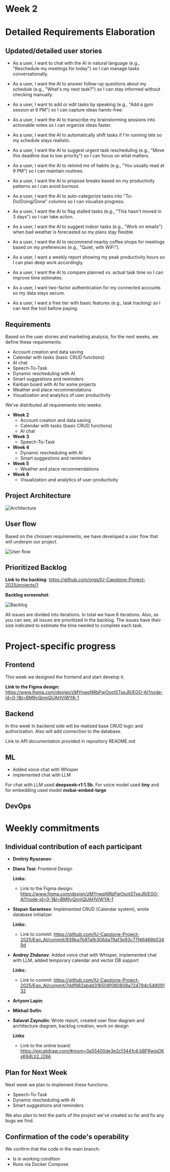 # Week 2 

# Detailed Requirements Elaboration

## Updated/detailed user stories

- As a user, I want to chat with the AI in natural language (e.g., "Reschedule my meetings for today") so I can manage tasks conversationally.

- As a user, I want the AI to answer follow-up questions about my schedule (e.g., "What's my next task?") so I can stay informed without checking manually.

- As a user, I want to add or edit tasks by speaking (e.g., "Add a gym session at 6 PM") so I can capture ideas hands-free.

- As a user, I want the AI to transcribe my brainstorming sessions into actionable notes so I can organize ideas faster.

- As a user, I want the AI to automatically shift tasks if I'm running late so my schedule stays realistic.

- As a user, I want the AI to suggest urgent task rescheduling (e.g., "Move this deadline due to low priority") so I can focus on what matters.

- As a user, I want the AI to remind me of habits (e.g., "You usually read at 9 PM") so I can maintain routines.

- As a user, I want the AI to propose breaks based on my productivity patterns so I can avoid burnout.

- As a user, I want the AI to auto-categorize tasks into "To-Do/Doing/Done" columns so I can visualize progress.

- As a user, I want the AI to flag stalled tasks (e.g., "This hasn't moved in 3 days") so I can take action.

- As a user, I want the AI to suggest indoor tasks (e.g., "Work on emails") when bad weather is forecasted so my plans stay flexible.

- As a user, I want the AI to recommend nearby coffee shops for meetings based on my preferences (e.g., "Quiet, with WiFi").

- As a user, I want a weekly report showing my peak productivity hours so I can plan deep work accordingly.

- As a user, I want the AI to compare planned vs. actual task time so I can improve time estimates.

- As a user, I want two-factor authentication for my connected accounts so my data stays secure.

- As a user, I want a free tier with basic features (e.g., task tracking) so I can test the tool before paying.

## Requirements

Based on the user stories and marketing analysis, for the next weeks, we define these requirements:

- Account creation and data saving
- Calendar with tasks (basic CRUD functions)
- AI chat
- Speech-To-Task
- Dynamic rescheduling with AI
- Smart suggestions and reminders
- Kanban board with AI for some projects
- Weather and place recommendations
- Visualization and analytics of user productivity

We've distributed all requirements into weeks:

- **Week 2**
  - Account creation and data saving
  - Calendar with tasks (basic CRUD functions)
  - AI chat
- **Week 3**
  - Speech-To-Task
- **Week 4**
  - Dynamic rescheduling with AI
  - Smart suggestions and reminders 
- **Week 5**
  - Weather and place recommendations
- **Week 6**
  - Visualization and analytics of user productivity

## Project Architecture

![Architecture](https://github.com/setterwars/Capstone-project-2025/blob/main/arch.png?raw=true)

## User flow 

Based on the choosen requirements, we have developed a user flow that will underpin our project.

![User flow](https://github.com/setterwars/Capstone-project-2025/blob/main/user_flow.png?raw=true)

## Prioritized Backlog 

**Link to the backlog**:
https://github.com/orgs/IU-Capstone-Project-2025/projects/1

**Backlog screenshot**:

![Backlog](https://github.com/setterwars/Capstone-project-2025/blob/main/backlog.png?raw=true)

All issues are divided into iterations. In total we have 6 iterations. Also, as you can see, all issues are prioritized in the backlog. The issues have their size indicated to estimate the time needed to complete each task.

# Project-specific progress

## Frontend 

This week we designed the frontend and start develop it.

**Link to the Figma design:** https://www.figma.com/design/zMYnwpNRbPajOsotSTseJR/EGO-AI?node-id=0-1&t=BM9yQnmQUAHViWYA-1

## Backend

In this week In backend side will be realized base CRUD logic and authorization. Also will add connection to the database.

Link to API documentation provided in repository README.md

## ML

- Added voice chat with Whisper 
- implemented chat with LLM

For chat with LLM used **deepseek-r1:1.5b**. For voice model used **tiny** and for embedding used model **mxbai-embed-large**

## DevOps


# Weekly commitments 

## Individual contribution of each participant 

- **Dmitriy Ryazanov**: 

- **Diana Tsoi**: Frontend Design

    **Links:**

    - Link to the Figma design: https://www.figma.com/design/zMYnwpNRbPajOsotSTseJR/EGO-AI?node-id=0-1&t=BM9yQnmQUAHViWYA-1

- **Stepan Sarantsev**: Implemented CRUD (Calendar system), wrote database initializer

    **Links:**

    - Link to commit: https://github.com/IU-Capstone-Project-2025/Ego_AI/commit/939ba7b97afb306da79af3e93c77f46466b5349d

- **Andrey Zhdanov**: Added voice chat with Whisper, implemented chat with LLM, added temporary calendar and vector DB support

    **Links:**
    - Link to commit: https://github.com/IU-Capstone-Project-2025/Ego_AI/commit/7ddf982abdd316508f080808a724794c54909132

- **Artyom Lapin**: 

- **Mikhail Sofin**:

- **Salavat Zaynulin**: Wrote report, created user flow diagram and architecture diagram, backlog creation, work on design

    **Links**
    - Link to the online board: https://excalidraw.com/#room=0a55400de3e2cf3441c6,bBFRwjpDKsK64Lti2_I28A


## Plan for Next Week

Next week we plan to implement these functions:  
  - Speech-To-Task
  - Dynamic rescheduling with AI
  - Smart suggestions and reminders

We also plan to test the parts of the project we've created so far and fix any bugs we find.

## Confirmation of the code's operability

We confirm that the code in the main branch:
- Is in working condition
- Runs via Docker Compose